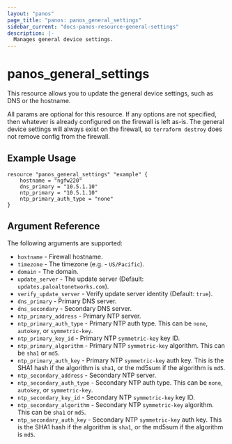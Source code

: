```yaml
---
layout: "panos"
page_title: "panos: panos_general_settings"
sidebar_current: "docs-panos-resource-general-settings"
description: |-
  Manages general device settings.
---
```


# panos_general_settings

This resource allows you to update the general device settings, such as DNS
or the hostname.

All params are optional for this resource.  If any options are not specified,
then whatever is already configured on the firewall is left as-is.  The
general device settings will always exist on the firewall, so `terraform
destroy` does not remove config from the firewall.

## Example Usage

```hcl
resource "panos_general_settings" "example" {
    hostname = "ngfw220"
    dns_primary = "10.5.1.10"
    ntp_primary = "10.5.1.10"
    ntp_primary_auth_type = "none"
}
```

## Argument Reference

The following arguments are supported:

* `hostname` - Firewall hostname.
* `timezone` - The timezone (e.g. - `US/Pacific`).
* `domain` - The domain.
* `update_server` - The update server (Default: `updates.paloaltonetworks.com`).
* `verify_update_server` - Verify update server identity (Default: `true`).
* `dns_primary` - Primary DNS server.
* `dns_secondary` - Secondary DNS server.
* `ntp_primary_address` - Primary NTP server.
* `ntp_primary_auth_type` - Primary NTP auth type.  This can be `none`,
  `autokey`, or `symmetric-key`.
* `ntp_primary_key_id` - Primary NTP `symmetric-key` key ID.
* `ntp_primary_algorithm` - Primary NTP `symmetric-key` algorithm.  This can be
  `sha1` or `md5`.
* `ntp_primary_auth_key` - Primary NTP `symmetric-key` auth key.  This is the
  SHA1 hash if the algorithm is `sha1`, or the md5sum if the algorithm is
  `md5`.
* `ntp_secondary_address` - Secondary NTP server.
* `ntp_secondary_auth_type` - Secondary NTP auth type.  This can be `none`,
  `autokey`, or `symmetric-key`.
* `ntp_secondary_key_id` - Secondary NTP `symmetric-key` key ID.
* `ntp_secondary_algorithm` - Secondary NTP `symmetric-key` algorithm.  This
  can be `sha1` or `md5`.
* `ntp_secondary_auth_key` - Secondary NTP `symmetric-key` auth key.  This is
  the SHA1 hash if the algorithm is `sha1`, or the md5sum if the algorithm is
  `md5`.
